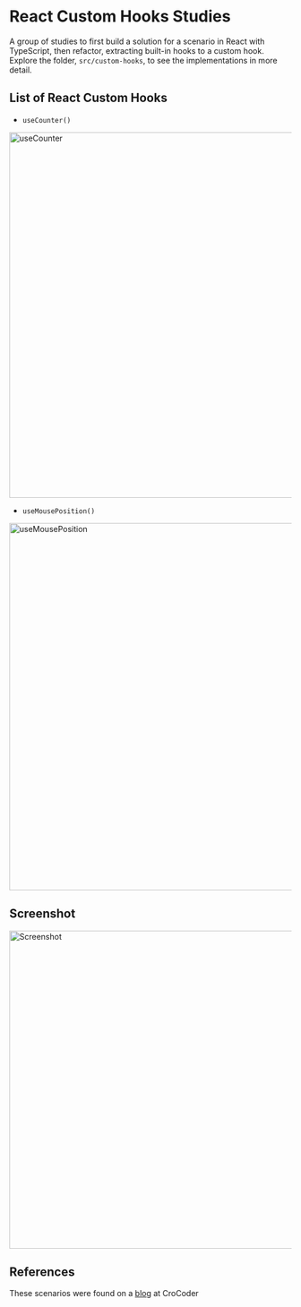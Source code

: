 # React Custom Hooks Studies

A group of studies to first build a solution for a scenario in React with TypeScript, then refactor, extracting built-in hooks to a custom hook.
Explore the folder, `src/custom-hooks`, to see the implementations in more detail.

## List of React Custom Hooks

- `useCounter()`

<img width="653" alt="useCounter" src="https://github.com/josephclander/react-custom-hooks-studies/assets/19231569/2b36b201-3cae-4c04-a1c3-969bbfd8603d">

- `useMousePosition()`

<img width="656" alt="useMousePosition" src="https://github.com/josephclander/react-custom-hooks-studies/assets/19231569/e3a86780-10e9-47ef-b759-47ac5fe51645">

## Screenshot

<img width="568" alt="Screenshot" src="https://github.com/josephclander/react-custom-hooks-studies/assets/19231569/c0779834-c996-46e1-a8a9-e602186be5d9">

## References
These scenarios were found on a [blog](https://www.crocoder.dev/blog/how-to-write-custom-react-hooks/#useclicktracker) at CroCoder
